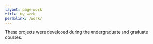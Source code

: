 ```yaml
---
layout: page-work
title: My work
permalink: /work/
---
```


These projects were developed during the undergraduate and graduate courses.